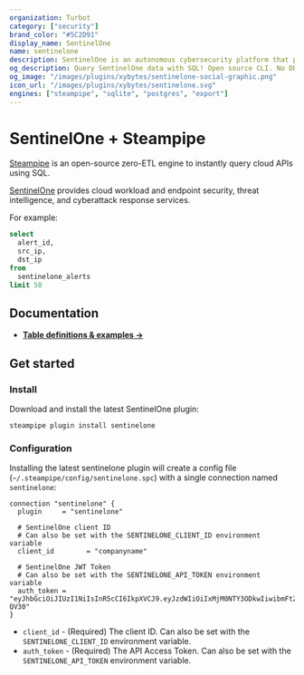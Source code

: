 ```yaml
---
organization: Turbot
category: ["security"]
brand_color: "#5C2D91"
display_name: SentinelOne
name: sentinelone
description: SentinelOne is an autonomous cybersecurity platform that provides comprehensive protection against various cyber threats.
og_description: Query SentinelOne data with SQL! Open source CLI. No DB required.
og_image: "/images/plugins/xybytes/sentinelone-social-graphic.png"
icon_url: "/images/plugins/xybytes/sentinelone.svg"
engines: ["steampipe", "sqlite", "postgres", "export"]
---
```


# SentinelOne + Steampipe

[Steampipe](https://steampipe.io) is an open-source zero-ETL engine to instantly query cloud APIs using SQL.

[SentinelOne](https://sentinelone.com) provides cloud workload and endpoint security, threat intelligence, and cyberattack response services.

For example:

```sql
select
  alert_id,
  src_ip,
  dst_ip
from 
  sentinelone_alerts
limit 50
```

## Documentation

- **[Table definitions & examples →](/plugins/xybytes/sentinelone/tables)**

## Get started

### Install

Download and install the latest SentinelOne plugin:

```shell
steampipe plugin install sentinelone
```

### Configuration

Installing the latest sentinelone plugin will create a config file (`~/.steampipe/config/sentinelone.spc`) with a single connection named `sentinelone`:

```hcl
connection "sentinelone" {
  plugin     = "sentinelone"

  # SentinelOne client ID
  # Can also be set with the SENTINELONE_CLIENT_ID environment variable
  client_id        = "companyname"
  
  # SentinelOne JWT Token
  # Can also be set with the SENTINELONE_API_TOKEN environment variable
  auth_token = "eyJhbGciOiJIUzI1NiIsInR5cCI6IkpXVCJ9.eyJzdWIiOiIxMjM0NTY3ODkwIiwibmFtZSI6IkpvaG4gRG9lIiwiYWRtaW4iOnRydWUsImlhdCI6MTUxNjIzOTAyMn0.KMUFsIDTnFmyG3nMiGM6H9FNFUROf3wh7SmqJp-QV30"
}
```

- `client_id` - (Required) The client ID. Can also be set with the `SENTINELONE_CLIENT_ID` environment variable.
- `auth_token` - (Required) The API Access Token. Can also be set with the `SENTINELONE_API_TOKEN` environment variable.
